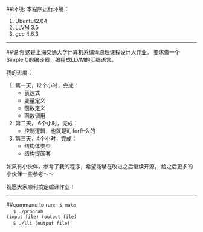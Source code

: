 ##环境: 
本程序运行环境：
1. Ubuntu12.04
2. LLVM 3.5
3. gcc 4.6.3

- - - - - - - - - - - - - - - - - - - - - - - - - -
##说明
这是上海交通大学计算机系编译原理课程设计大作业。
要求做一个Simple C的编译器，编程成LLVM的汇编语言。

我的进度：
1.  第一天，12个小时，完成：
   	* 表达式
	* 变量定义
	* 函数定义
	* 函数调用
2.  第二天， 6个小时，完成：
	* 控制逻辑，也就是if, for什么的
3.  第三天，4个小时，完成：
	* 结构体类型
	* 结构提嵌套
 
如果有小伙伴，参考了我的程序，希望能够在改进之后继续开源，
给之后更多的小伙伴一些参考～～

祝愿大家顺利搞定编译作业！

- - - - - - - - - - - - - - - - - - - - - - - - - - - 
##command to run:
<code>
$ make </br>
</code>
<code>
$ ./program (input file) (output file)</br>
</code>
<code>
$ ./lli (output file) </br>
</code>
